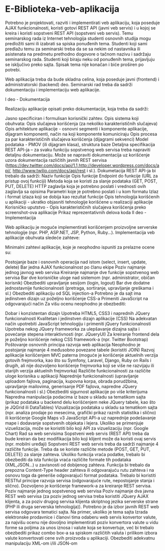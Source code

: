 # E-Biblioteka-veb-aplikacija

Potrebno je projektovati, razviti i implementirati veb aplikaciju, koja poseduje AJAX funkcionalnosti, koristi gotovi REST API (javni veb servis) i u kojoj se kreira i koristi sopstveni REST API (sopstveni veb servis). Temu seminarskog rada iz Internet tehnologija studenti osnovnih studija mogu predložiti sami ili izabrati sa spiska ponuđenih tema. Studenti koji sami predlažu temu za seminarski treba da se sa nekim od nastavnika ili asistenata na predmetu prethodno dogovore o tačnom nazivu i sadržaju seminarskog rada. Studenti koji biraju neku od ponuđenih tema, prijavljuju se isključivo preko sajta. Spisak tema nije konačan i biće proširen po potrebi.

Web aplikacija treba da bude skladna celina, koja poseduje javni (frontend) i administratorski (backend) deo. Seminarski rad treba da sadrži dokumentaciju i implementaciju web aplikacije.

I deo - Dokumentacija

Realizaciju aplikacije opisati preko dokumentacije, koja treba da sadrži:

Jasno specificiran i formulisan korisnički zahtev.
Opis sistema koji obuhvata:
Opis slučajeva korišćenja (za nekoliko karakterističnih slučajeva)
Opis arhitekture aplikacije - osnovni segmenti i komponente aplikacije, dijagram komponenti, način na koji komponente komuniciraju
Opis procesa za par karakterističnih slučajeva korišćenja (dijagrami sekvenci)
Model podataka - PMOV (ili dijagram klasa), struktura baze
Detaljna specifikacija REST API-ja – za svaku funkciju sopstvenog web servisa treba napraviti detaljnu dokumentaciju. Može se napraviti dokumentacija uz korišćenje uzora dokumentacija različitih javnih REST servisa (https://dev.twitter.com/docs/api/1.1,http://developer.wordpress.com/docs/api/, http://www.twilio.com/docs/api/rest i sl.). Dokumetacija REST API-ja bi trebalo da sadrži:
Naziv funkcije
Opis funkcije
Endpoint do funkcije (URL za pristup ovoj funkciji)
Metoda koja se koristi za slanje podataka (GET, POST, PUT, DELETE)
HTTP zaglavlja koja je potrebno poslati i vrednosti ovih zaglavlja sa opisima
Parametri koje je potrebno poslati i u kom formatu
Izlaz i format izlaza koji se dobija kao rezultat funkcije
Opis tehnologija korišćenih u aplikaciji - ukratko objasniti tehnologije korišćene u realizaciji aplikacije
Korisničko uputstvo - Opis karakterističnih slučajeva korišćenja preko screenshot-ova aplikacije
Prikaz reprezentativnih delova koda
II deo - Implementacija

Web aplikaciju je moguće implementirati korišćenjem proizvoljne serverske tehnologije (npr. PHP, ASP.NET, JSP, Python, Ruby…). Implementacija veb aplikacije obuhvata sledeće zahteve:


Minimalni zahtevi aplikacije, koje je neophodno ispuniti za prelazne ocene su:

Postojanje baze i osnovnih operacija nad istom (select, insert, update, delete)
Bar jedna AJAX funkcionalnost po članu ekipe
Poziv najmanje jednog javnog web servisa
Kreiranje najmanje dve funkcije sopstvenog web servisa
Bar dve korisničke uloge nad sistemom (npr. administrator, običan korisnik)
Obezbediti upravljanje sesijom (login, logout)
Bar dve dodatne jednostavnije funkcionalnosti (pretraga, sortiranje, upravljanje greškama i sl.)
Obezbediti aplikaciju od SQL injection-a
Potrebno je da sajt ima jedinstven dizajn uz poželjno korišćenje CSS-a
Primeniti JavaScript na odgovarajući način
Za višu ocenu neophodno je obezbediti:

Dobar i konzistentan dizajn
Upotreba HTML5, CSS3 i naprednih JQuery funkcionalnosti
Kvalitetan i jedinstven dizajn aplikacije (CSS)
Na adekvatan način upotrebiti JavaScript tehnologiju i primeniti jQuery funkcionalnosti
Upotreba nekog JQuery frameworka za ulepšavanje dizajna sajta i povećanje stepena interaktivnosti (npr. JQueryUI)
Za kreiranje frontend dela je poželjno korišćenje nekog CSS framework-a (npr. Twitter Bootstrap)
Poštovanje osnovnih principa razvoja web aplikacija
Neophodno je postojanje najmanje 4 međusobno povezane tabele (koristiti JOIN)
Razvoj aplikacije korišćenjem MVC paterna (moguće je korišćenje aktuelnih verzija gotovih frejmvorka, kao što su Symfony, Laravel, Django, Ruby on Rails i drugih, ali nije dozvoljeno korišćenje frejmvorka koji se više ne razvijaju ili starijih verzija aktuelnih frejmvorka)
Različite funkcionalnosti za različite uloge korisnika u aplikaciji
Naprednije funkcionalnosti (upravljanje uploadom fajlova, paginacija, kupovna korpa, obrada porudžbina, upravljanje mailovima, generisanje PDF fajlova, napredne JQuery funkcionalnosti i sl.)
Obezbediti sigurnost aplikacije po više kriterijuma
Napredna manipulacija podacima iz baze u skladu sa tematikom sajta (prikaz podataka u backend delu korišćenjem neke JQuery tabele, kao što je JQGrid ili DataTables)
Vizualizacija podataka u skladu sa tematikom sajta (npr. analiza prodaje po mesecima, grafički prikaz raznih statistika i slično) ili korišćenje Google Maps v3 JavaScript API-a uz naprednije podešavanje mape i dodavanje sopstvenih objekata i lejera. Ukoliko se primenjuje vizuelizacija, može se koristiti bilo koji API za vizuelizaciju (npr. Google Chart)
Rad sa web servisima
Sopstveni web servis (REST API) treba da bude kreiran da bez modifikacija bilo koji klijent može da koristi ovaj servis (npr. mobilni uređaji)
Sopstveni REST web servis treba da sadrži najmanje 4 različite funkcije. Treba da se koriste različite metode (POST, GET, PUT, DELETE) za slanje zahteva. Ukoliko funkcija vraća podatke, trebalo bi obezbediti da ista funkcija vraća različite formate tih podataka (XML,JSON…) u zavisnosti od dobijenog zahteva. Funkcija bi trebalo da prepozna Content-Type header zahteva ili odgovarajuću rutu zahteva i na osnovu toga da generiše odgovarajući format podataka. Trebalo bi koristiti RESTful principe razvoja servisa (odgovarajuće rute, nepostojanje stanja i slično). Dozvoljeno je korišćenje framework-a za kreiranje REST servisa.
Poziv najmanje jednog sopstvenog web servisa
Poziv najmanje dva javna REST web servisa (za poziv jednog servisa treba koristiti JQuery AJAX klijenta, a za poziv drugog servisa klijenta skriptnog jezika serverske strane (PHP ili druga serverska tehnologija)). Potrebno je da izbor javnih REST web servisa odgovara tematici sajta. Na primer, ukoliko je tema sajta Izrada elektronske prodavnice i članovi tima odaberu web servis konvertor valute, za najvišu ocenu nije dovoljno implementirati poziv konvertora valute u vidu forme sa poljima za unos iznosa i valute koja se konvertuje, već bi trebalo obezbediti prikaz combo box-a sa spiskom različitih valuta i prilikom izbora valute konvertovati cene svih proizvoda u aplikaciji.
Obezbediti adekvatnu manipulaciju XML-om i/ili JSON-om
